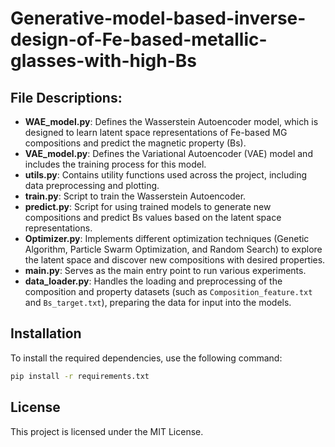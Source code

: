 
# Generative-model-based-inverse-design-of-Fe-based-metallic-glasses-with-high-Bs

## File Descriptions:

- **WAE_model.py**: Defines the Wasserstein Autoencoder model, which is designed to learn latent space representations of Fe-based MG compositions and predict the magnetic property (Bs).
- **VAE_model.py**: Defines the Variational Autoencoder (VAE) model and includes the training process for this model.
- **utils.py**: Contains utility functions used across the project, including data preprocessing and plotting.
- **train.py**: Script to train the Wasserstein Autoencoder.
- **predict.py**: Script for using trained models to generate new compositions and predict Bs values based on the latent space representations.
- **Optimizer.py**: Implements different optimization techniques (Genetic Algorithm, Particle Swarm Optimization, and Random Search) to explore the latent space and discover new compositions with desired properties.
- **main.py**: Serves as the main entry point to run various experiments.
- **data_loader.py**: Handles the loading and preprocessing of the composition and property datasets (such as `Composition_feature.txt` and `Bs_target.txt`), preparing the data for input into the models.

## Installation

To install the required dependencies, use the following command:

```bash
pip install -r requirements.txt
```
## License

This project is licensed under the MIT License.

